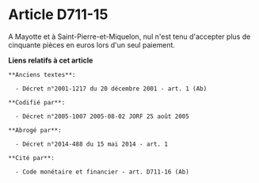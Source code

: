 # Article D711-15

A Mayotte et à Saint-Pierre-et-Miquelon, nul n'est tenu d'accepter plus de cinquante pièces en euros lors d'un seul paiement.

**Liens relatifs à cet article**

	**Anciens textes**:

	  - Décret n°2001-1217 du 20 décembre 2001 - art. 1 (Ab)

	**Codifié par**:

	  - Décret n°2005-1007 2005-08-02 JORF 25 août 2005

	**Abrogé par**:

	  - Décret n°2014-488 du 15 mai 2014 - art. 1

	**Cité par**:

	  - Code monétaire et financier - art. D711-16 (Ab)
